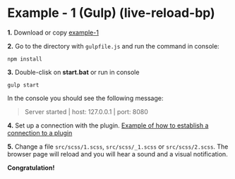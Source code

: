 # Example - 1 (Gulp) (live-reload-bp)

**1.** Download or copy [example-1](https://github.com/Yuriy-Svetlov/live-reload-bp/tree/main/documentation/examples/gulp/1)

**2.** Go to the directory with `gulpfile.js` and run the command in console: 

```shell
npm install
```

**3.** Double-clisk on **start.bat** or run in console 

```shell
gulp start
```
In the console you should see the following message:

> Server started | host: 127.0.0.1 | port: 8080

**4.** Set up a connection with the plugin. [Example of how to establish a connection to a plugin](https://github.com/Yuriy-Svetlov/live-reload-bp/tree/main/documentation/examples/%D1%81onnect_to_server)

**5.** Change a file `src/scss/1.scss`, `src/scss/_1.scss` or `src/scss/2.scss`. The browser page will reload and you will hear a sound and a visual notification.

**Congratulation!**
